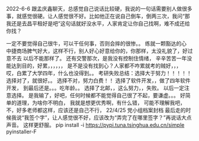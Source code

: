 2022-6-6
跟孟庆鑫聊天，总感觉自己说话比较硬，我说的一句话需要别人做很多事，就感觉很硬。让人感觉很不好。比如他正在说自己倒车，倒两三次，我问“那我还是去昌平租好是吧”这句话就好没水平，人家肯定让你自己找啊，难不成还给你找？

一定不要觉得自己很牛，可以干任何事，否则会摔的很惨。。
练就一颗豁达的心
中捷商场脾气好大，这样不行，别人好心好意给你的，你那样，太没礼貌了，好过意不去
以后不能那样了。
还有交警那次，是我没有控制住情绪，
辛辛苦苦一年没能达到目的，好累，，，，，，
是不是没有找到心？人家都不咋累就考的贼好，，，
哎，白累了大学四年，什么也没得到。。
考研失败总结：选择大于努力！！！！！
选择对了，就很好。。
选择不对，努力白费！！ 选择了软件开发，，做了四年软件开发，
到最后还是。。。吃年龄。。
选择了北邮，，这么努力，，失败。
以后一定注意选择。
是我输了，好吧，任何时候都不能觉得自己很了不起，要谦虚。。。
好简单的道理，为啥你不明白，
我就是想更优秀啊，有什么错，
可能不理解我吧，
不，好多老师都这样，应该还是自己不行，
22/4/25 党小组档案封档
最后走的时候我说“我签个字”，让人感觉很不好，应该改为“弄完了在哪里签字？”再说话大点声音。
这样更舒服。
pip install -i https://pypi.tuna.tsinghua.edu.cn/simple
pyinstaller-F